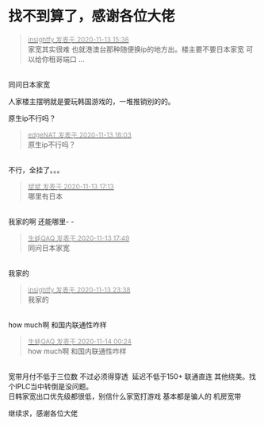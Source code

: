 # 找不到算了，感谢各位大佬


<div class="quote"><blockquote><font size="2"><a href="https://www.hostloc.com/forum.php?mod=redirect&amp;goto=findpost&amp;pid=9448770&amp;ptid=766241" target="_blank"><font color="#999999">insightfy 发表于 2020-11-13 15:38</font></a></font><br />
家宽其实很难 也就港澳台那种随便换ip的地方出。楼主要不要日本家宽 可以给你租哥端口 ...</blockquote></div><br />
同问日本家宽

人家楼主摆明就是要玩韩国游戏的，一堆推销别的的。

原生ip不行吗？

<div class="quote"><blockquote><font size="2"><a href="https://www.hostloc.com/forum.php?mod=redirect&amp;goto=findpost&amp;pid=9449653&amp;ptid=766241" target="_blank"><font color="#999999">edgeNAT 发表于 2020-11-13 18:03</font></a></font><br />
原生ip不行吗？</blockquote></div><br />
不行，全挂了。。。

<div class="quote"><blockquote><font size="2"><a href="https://www.hostloc.com/forum.php?mod=redirect&amp;goto=findpost&amp;pid=9449373&amp;ptid=766241" target="_blank"><font color="#999999">斌斌 发表于 2020-11-13 17:13</font></a></font><br />
哪里有日本</blockquote></div><br />
我家的啊 还能哪里- -

<div class="quote"><blockquote><font size="2"><a href="https://www.hostloc.com/forum.php?mod=redirect&amp;goto=findpost&amp;pid=9449562&amp;ptid=766241" target="_blank"><font color="#999999">生蚝QAQ 发表于 2020-11-13 17:49</font></a></font><br />
同问日本家宽</blockquote></div><br />
我家的 

<div class="quote"><blockquote><font size="2"><a href="https://www.hostloc.com/forum.php?mod=redirect&amp;goto=findpost&amp;pid=9451183&amp;ptid=766241" target="_blank"><font color="#999999">insightfy 发表于 2020-11-13 23:38</font></a></font><br />
我家的</blockquote></div><br />
how much啊 和国内联通性咋样

<div class="quote"><blockquote><font size="2"><a href="https://www.hostloc.com/forum.php?mod=redirect&amp;goto=findpost&amp;pid=9451342&amp;ptid=766241" target="_blank"><font color="#999999">生蚝QAQ 发表于 2020-11-14 00:24</font></a></font><br />
how much啊 和国内联通性咋样</blockquote></div><br />
宽带月付不低于三位数 不过必须得穿透&nbsp;&nbsp;延迟不低于150+ 联通直连 其他绕美。找个IPLC当中转倒是没问题。<br />
日韩家宽出口优先级都很低，别信什么家宽打游戏 基本都是骗人的 机房宽带

继续求，感谢各位大佬
